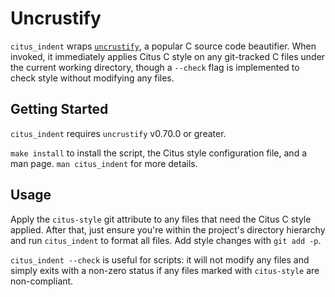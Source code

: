 # Uncrustify

`citus_indent` wraps [`uncrustify`][1], a popular C source code beautifier. When invoked, it immediately applies Citus C style on any git-tracked C files under the current working directory, though a `--check` flag is implemented to check style without modifying any files.

## Getting Started

`citus_indent` requires `uncrustify` v0.70.0 or greater.

`make install` to install the script, the Citus style configuration file, and a man page. `man citus_indent` for more details.

## Usage

Apply the `citus-style` git attribute to any files that need the Citus C style applied. After that, just ensure you're within the project's directory hierarchy and run `citus_indent` to format all files. Add style changes with `git add -p`.

`citus_indent --check` is useful for scripts: it will not modify any files and simply exits with a non-zero status if any files marked with `citus-style` are non-compliant.

[1]: http://uncrustify.sourceforge.net

